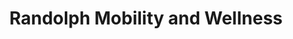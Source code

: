 ---
title: "Randolph Mobility and Wellness"
url: /st-joseph/randolph-mobility-and-wellness/
shop: medical supply
---